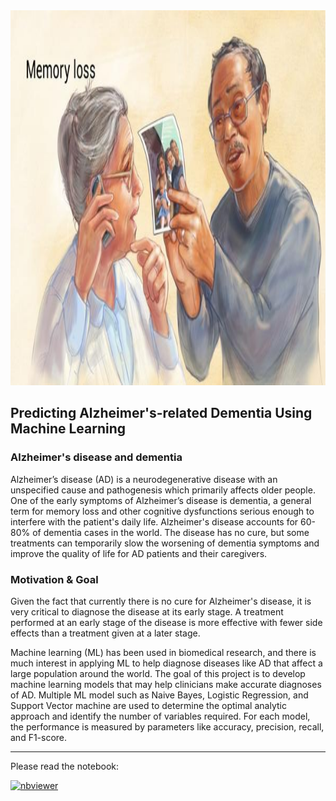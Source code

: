 <img src="https://raw.githubusercontent.com/Benjamin2009/Alzheimer-dementia-machine-learning/main/alzehemiers.jpeg" width="800" height="600"/>

## Predicting Alzheimer's-related Dementia Using Machine Learning

### Alzheimer's disease and dementia

Alzheimer’s disease (AD) is a neurodegenerative disease with an unspecified cause and pathogenesis which primarily affects older people. One of the early symptoms of Alzheimer’s disease is dementia, a general term for memory loss and other cognitive dysfunctions serious enough to interfere with the patient's daily life. Alzheimer's disease accounts for 60-80% of dementia cases in the world. The disease has no cure, but some treatments can temporarily slow the worsening of dementia symptoms and improve the quality of life for AD patients and their caregivers. 

### Motivation & Goal

Given the fact that currently there is no cure for Alzheimer's disease, it is very critical to diagnose the disease at its early stage. A treatment performed at an early stage of the disease is more effective with fewer side effects than a treatment given at a later stage.

Machine learning (ML) has been used in biomedical research, and there is much interest in applying ML to help diagnose diseases like AD that affect a large population around the world. The goal of this project is to develop machine learning models that may help clinicians make accurate diagnoses of AD. Multiple ML model such as Naive Bayes, Logistic Regression, and Support Vector machine are used to determine the optimal analytic approach and identify the number of variables required. For each model, the performance is measured by parameters like accuracy, precision, recall, and F1-score. 

---

Please read the notebook:

[![nbviewer](https://raw.githubusercontent.com/jupyter/design/master/logos/Badges/nbviewer_badge.svg)](https://nbviewer.org/github/Benjamin2009/Alzheimer-dementia-machine-learning/blob/12830e7960286c11413ee35be46ac4eb03a51eba/Predicting%20Alzheimer%27s-related%20Dementia%20Using%20MRI%20Data%20and%20Machine%20Learning%20.ipynb)
